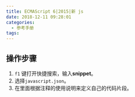 ```yaml
---
title: ECMAScript 6|2015|新 js
date: 2018-12-11 09:28:01
categories:
  - 参考手册
tags:
---
```


## 操作步骤

1. `f1` 键打开快捷搜索，输入**snippet**。
2. 选择`javascript.json`。
3. 在里面根据注释的使用说明来定义自己的代码片段。
